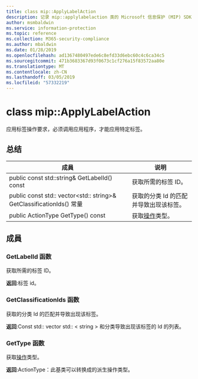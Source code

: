 ```yaml
---
title: class mip::ApplyLabelAction
description: 记录 mip::applylabelaction 类的 Microsoft 信息保护 (MIP) SDK。
author: msmbaldwin
ms.service: information-protection
ms.topic: reference
ms.collection: M365-security-compliance
ms.author: mbaldwin
ms.date: 01/28/2019
ms.openlocfilehash: ad1367480497ede6c8efd33d6ebc60c4c6ca34c5
ms.sourcegitcommit: 471b3683367d93f0673c1cf276a15f83572aa80e
ms.translationtype: MT
ms.contentlocale: zh-CN
ms.lasthandoff: 03/05/2019
ms.locfileid: "57332219"
---
```

# <a name="class-mipapplylabelaction"></a>class mip::ApplyLabelAction 
应用标签操作要求，必须调用应用程序，才能应用特定标签。
  
## <a name="summary"></a>总结
 成員                        | 说明                                
--------------------------------|---------------------------------------------
public const std::string& GetLabelId() const  |  获取所需的标签 ID。
public const std:: vector\<std:: string\>& GetClassificationIds() 常量  |  获取的分类 Id 的匹配并导致出现该标签。
public ActionType GetType() const  |  获取[操作](class_mip_action.md)类型。
  
## <a name="members"></a>成員
  
### <a name="getlabelid-function"></a>GetLabelId 函数
获取所需的标签 ID。

  
**返回**:标签 id。
  
### <a name="getclassificationids-function"></a>GetClassificationIds 函数
获取的分类 Id 的匹配并导致出现该标签。

  
**返回**:Const std:: vector std:: < string > 和分类导致出现该标签的 Id 的列表。
  
### <a name="gettype-function"></a>GetType 函数
获取[操作](class_mip_action.md)类型。

  
**返回**:ActionType：此基类可以转换成的派生操作类型。
